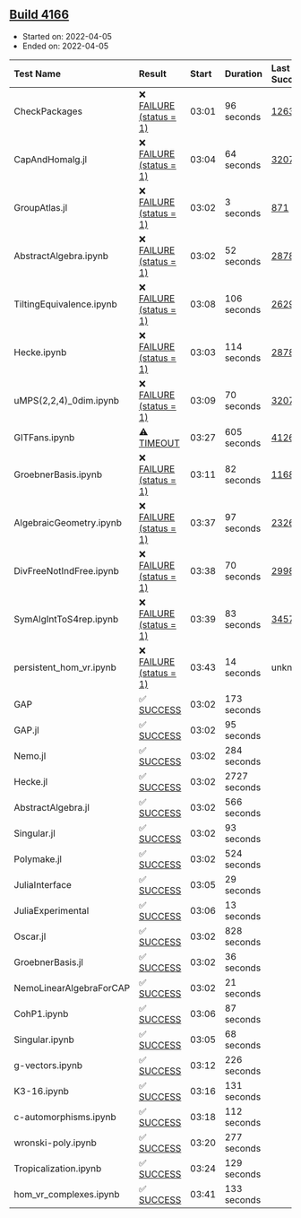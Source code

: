 ## [Build 4166](https://oscarci.mathematik.uni-kl.de/job/oscar-stable/4166/)

* Started on: 2022-04-05
* Ended on: 2022-04-05

| Test Name    | Result | Start | Duration | Last Success | First Failure |
|:-------------|:-------|:------|:---------|:-------------|:--------------|
| CheckPackages | ❌ [FAILURE (status = 1)](https://oscarci.mathematik.uni-kl.de/job/oscar-stable/4166/artifact/logs/build-4166/CheckPackages.log) | 03:01 | 96 seconds | [1263](https://oscarci.mathematik.uni-kl.de/job/oscar-stable/1263/) | [1264](https://oscarci.mathematik.uni-kl.de/job/oscar-stable/1264/) |
| CapAndHomalg.jl | ❌ [FAILURE (status = 1)](https://oscarci.mathematik.uni-kl.de/job/oscar-stable/4166/artifact/logs/build-4166/CapAndHomalg.jl.log) | 03:04 | 64 seconds | [3207](https://oscarci.mathematik.uni-kl.de/job/oscar-stable/3207/) | [3208](https://oscarci.mathematik.uni-kl.de/job/oscar-stable/3208/) |
| GroupAtlas.jl | ❌ [FAILURE (status = 1)](https://oscarci.mathematik.uni-kl.de/job/oscar-stable/4166/artifact/logs/build-4166/GroupAtlas.jl.log) | 03:02 | 3 seconds | [871](https://oscarci.mathematik.uni-kl.de/job/oscar-stable/871/) | [872](https://oscarci.mathematik.uni-kl.de/job/oscar-stable/872/) |
| AbstractAlgebra.ipynb | ❌ [FAILURE (status = 1)](https://oscarci.mathematik.uni-kl.de/job/oscar-stable/4166/artifact/logs/build-4166/AbstractAlgebra.ipynb.log) | 03:02 | 52 seconds | [2878](https://oscarci.mathematik.uni-kl.de/job/oscar-stable/2878/) | [2879](https://oscarci.mathematik.uni-kl.de/job/oscar-stable/2879/) |
| TiltingEquivalence.ipynb | ❌ [FAILURE (status = 1)](https://oscarci.mathematik.uni-kl.de/job/oscar-stable/4166/artifact/logs/build-4166/TiltingEquivalence.ipynb.log) | 03:08 | 106 seconds | [2629](https://oscarci.mathematik.uni-kl.de/job/oscar-stable/2629/) | [2630](https://oscarci.mathematik.uni-kl.de/job/oscar-stable/2630/) |
| Hecke.ipynb | ❌ [FAILURE (status = 1)](https://oscarci.mathematik.uni-kl.de/job/oscar-stable/4166/artifact/logs/build-4166/Hecke.ipynb.log) | 03:03 | 114 seconds | [2878](https://oscarci.mathematik.uni-kl.de/job/oscar-stable/2878/) | [2879](https://oscarci.mathematik.uni-kl.de/job/oscar-stable/2879/) |
| uMPS(2,2,4)_0dim.ipynb | ❌ [FAILURE (status = 1)](https://oscarci.mathematik.uni-kl.de/job/oscar-stable/4166/artifact/logs/build-4166/uMPS-2-2-4-_0dim.ipynb.log) | 03:09 | 70 seconds | [3207](https://oscarci.mathematik.uni-kl.de/job/oscar-stable/3207/) | [3208](https://oscarci.mathematik.uni-kl.de/job/oscar-stable/3208/) |
| GITFans.ipynb | ⚠ [TIMEOUT](https://oscarci.mathematik.uni-kl.de/job/oscar-stable/4166/artifact/logs/build-4166/GITFans.ipynb.log) | 03:27 | 605 seconds | [4126](https://oscarci.mathematik.uni-kl.de/job/oscar-stable/4126/) | [4127](https://oscarci.mathematik.uni-kl.de/job/oscar-stable/4127/) |
| GroebnerBasis.ipynb | ❌ [FAILURE (status = 1)](https://oscarci.mathematik.uni-kl.de/job/oscar-stable/4166/artifact/logs/build-4166/GroebnerBasis.ipynb.log) | 03:11 | 82 seconds | [1168](https://oscarci.mathematik.uni-kl.de/job/oscar-stable/1168/) | [1169](https://oscarci.mathematik.uni-kl.de/job/oscar-stable/1169/) |
| AlgebraicGeometry.ipynb | ❌ [FAILURE (status = 1)](https://oscarci.mathematik.uni-kl.de/job/oscar-stable/4166/artifact/logs/build-4166/AlgebraicGeometry.ipynb.log) | 03:37 | 97 seconds | [2326](https://oscarci.mathematik.uni-kl.de/job/oscar-stable/2326/) | [2327](https://oscarci.mathematik.uni-kl.de/job/oscar-stable/2327/) |
| DivFreeNotIndFree.ipynb | ❌ [FAILURE (status = 1)](https://oscarci.mathematik.uni-kl.de/job/oscar-stable/4166/artifact/logs/build-4166/DivFreeNotIndFree.ipynb.log) | 03:38 | 70 seconds | [2998](https://oscarci.mathematik.uni-kl.de/job/oscar-stable/2998/) | [2999](https://oscarci.mathematik.uni-kl.de/job/oscar-stable/2999/) |
| SymAlgIntToS4rep.ipynb | ❌ [FAILURE (status = 1)](https://oscarci.mathematik.uni-kl.de/job/oscar-stable/4166/artifact/logs/build-4166/SymAlgIntToS4rep.ipynb.log) | 03:39 | 83 seconds | [3457](https://oscarci.mathematik.uni-kl.de/job/oscar-stable/3457/) | [3458](https://oscarci.mathematik.uni-kl.de/job/oscar-stable/3458/) |
| persistent_hom_vr.ipynb | ❌ [FAILURE (status = 1)](https://oscarci.mathematik.uni-kl.de/job/oscar-stable/4166/artifact/logs/build-4166/persistent_hom_vr.ipynb.log) | 03:43 | 14 seconds | unknown | unknown |
| GAP | ✅ [SUCCESS](https://oscarci.mathematik.uni-kl.de/job/oscar-stable/4166/artifact/logs/build-4166/GAP.log) | 03:02 | 173 seconds |  |  |
| GAP.jl | ✅ [SUCCESS](https://oscarci.mathematik.uni-kl.de/job/oscar-stable/4166/artifact/logs/build-4166/GAP.jl.log) | 03:02 | 95 seconds |  |  |
| Nemo.jl | ✅ [SUCCESS](https://oscarci.mathematik.uni-kl.de/job/oscar-stable/4166/artifact/logs/build-4166/Nemo.jl.log) | 03:02 | 284 seconds |  |  |
| Hecke.jl | ✅ [SUCCESS](https://oscarci.mathematik.uni-kl.de/job/oscar-stable/4166/artifact/logs/build-4166/Hecke.jl.log) | 03:02 | 2727 seconds |  |  |
| AbstractAlgebra.jl | ✅ [SUCCESS](https://oscarci.mathematik.uni-kl.de/job/oscar-stable/4166/artifact/logs/build-4166/AbstractAlgebra.jl.log) | 03:02 | 566 seconds |  |  |
| Singular.jl | ✅ [SUCCESS](https://oscarci.mathematik.uni-kl.de/job/oscar-stable/4166/artifact/logs/build-4166/Singular.jl.log) | 03:02 | 93 seconds |  |  |
| Polymake.jl | ✅ [SUCCESS](https://oscarci.mathematik.uni-kl.de/job/oscar-stable/4166/artifact/logs/build-4166/Polymake.jl.log) | 03:02 | 524 seconds |  |  |
| JuliaInterface | ✅ [SUCCESS](https://oscarci.mathematik.uni-kl.de/job/oscar-stable/4166/artifact/logs/build-4166/JuliaInterface.log) | 03:05 | 29 seconds |  |  |
| JuliaExperimental | ✅ [SUCCESS](https://oscarci.mathematik.uni-kl.de/job/oscar-stable/4166/artifact/logs/build-4166/JuliaExperimental.log) | 03:06 | 13 seconds |  |  |
| Oscar.jl | ✅ [SUCCESS](https://oscarci.mathematik.uni-kl.de/job/oscar-stable/4166/artifact/logs/build-4166/Oscar.jl.log) | 03:02 | 828 seconds |  |  |
| GroebnerBasis.jl | ✅ [SUCCESS](https://oscarci.mathematik.uni-kl.de/job/oscar-stable/4166/artifact/logs/build-4166/GroebnerBasis.jl.log) | 03:02 | 36 seconds |  |  |
| NemoLinearAlgebraForCAP | ✅ [SUCCESS](https://oscarci.mathematik.uni-kl.de/job/oscar-stable/4166/artifact/logs/build-4166/NemoLinearAlgebraForCAP.log) | 03:02 | 21 seconds |  |  |
| CohP1.ipynb | ✅ [SUCCESS](https://oscarci.mathematik.uni-kl.de/job/oscar-stable/4166/artifact/logs/build-4166/CohP1.ipynb.log) | 03:06 | 87 seconds |  |  |
| Singular.ipynb | ✅ [SUCCESS](https://oscarci.mathematik.uni-kl.de/job/oscar-stable/4166/artifact/logs/build-4166/Singular.ipynb.log) | 03:05 | 68 seconds |  |  |
| g-vectors.ipynb | ✅ [SUCCESS](https://oscarci.mathematik.uni-kl.de/job/oscar-stable/4166/artifact/logs/build-4166/g-vectors.ipynb.log) | 03:12 | 226 seconds |  |  |
| K3-16.ipynb | ✅ [SUCCESS](https://oscarci.mathematik.uni-kl.de/job/oscar-stable/4166/artifact/logs/build-4166/K3-16.ipynb.log) | 03:16 | 131 seconds |  |  |
| c-automorphisms.ipynb | ✅ [SUCCESS](https://oscarci.mathematik.uni-kl.de/job/oscar-stable/4166/artifact/logs/build-4166/c-automorphisms.ipynb.log) | 03:18 | 112 seconds |  |  |
| wronski-poly.ipynb | ✅ [SUCCESS](https://oscarci.mathematik.uni-kl.de/job/oscar-stable/4166/artifact/logs/build-4166/wronski-poly.ipynb.log) | 03:20 | 277 seconds |  |  |
| Tropicalization.ipynb | ✅ [SUCCESS](https://oscarci.mathematik.uni-kl.de/job/oscar-stable/4166/artifact/logs/build-4166/Tropicalization.ipynb.log) | 03:24 | 129 seconds |  |  |
| hom_vr_complexes.ipynb | ✅ [SUCCESS](https://oscarci.mathematik.uni-kl.de/job/oscar-stable/4166/artifact/logs/build-4166/hom_vr_complexes.ipynb.log) | 03:41 | 133 seconds |  |  |
